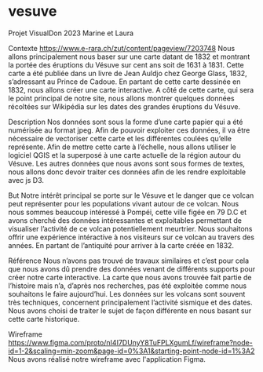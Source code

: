 # vesuve
Projet VisualDon 2023 Marine et Laura 

Contexte
https://www.e-rara.ch/zut/content/pageview/7203748 
Nous allons principalement nous baser sur une carte datant de 1832 et montrant la portée des éruptions du Vésuve sur cent ans soit de 1631 à 1831. Cette carte a été publiée dans un livre de Jean Auldjo chez George Glass, 1832, s’adressant au Prince de Cadoue. En partant de cette carte dessinée en 1832, nous allons créer une carte interactive. A côté de cette carte, qui sera le point principal de notre site, nous allons montrer quelques données récoltées sur Wikipédia sur les dates des grandes éruptions du Vésuve. 

Description
Nos données sont sous la forme d’une carte papier qui a été numérisée au format jpeg. Afin de pouvoir exploiter ces données, il va être nécessaire de vectoriser cette carte et les différentes coulées qu’elle représente. Afin de mettre cette carte à l’échelle, nous allons utiliser le logiciel QGIS et la superposé à une carte actuelle de la région autour du Vésuve. Les autres données que nous avons sont sous formes de textes, nous allons donc devoir traiter ces données afin de les rendre exploitable avec js D3.

But
Notre intérêt principal se porte sur le Vésuve et le danger que ce volcan peut représenter pour les populations vivant autour de ce volcan. Nous nous sommes beaucoup intéressé à Pompéi, cette ville figée en 79 D.C et avons cherché des données intéressantes et exploitables permettant de visualiser l’activité de ce volcan potentiellement meurtrier. 
Nous souhaitons offrir une expérience intéractive à nos visiteurs sur ce volcan au travers des années. En partant de l’antiquité pour arriver à la carte créée en 1832. 

Référence
Nous n’avons pas trouvé de travaux similaires et c’est pour cela que nous avons dû prendre des données venant de différents supports pour créer notre carte interactive. La carte que nous avons trouvée fait partie de l’histoire mais n’a, d’après nos recherches, pas été exploitée comme nous souhaitons le faire aujourd’hui.  Les données sur les volcans sont souvent très techniques, concernent principalement l’activité sismique et des dates. Nous avons choisi de traiter le sujet de façon différente en nous basant sur cette carte historique. 

Wireframe 
https://www.figma.com/proto/nI4I7DUnyY8TuFPLXgumLf/wireframe?node-id=1-2&scaling=min-zoom&page-id=0%3A1&starting-point-node-id=1%3A2
Nous avons réalisé notre wireframe avec l'application Figma. 